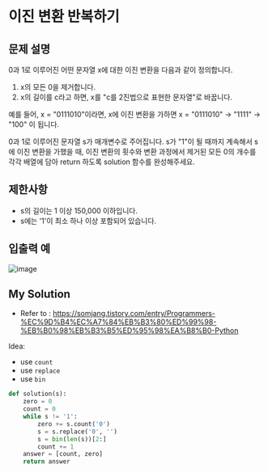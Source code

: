 # 이진 변환 반복하기

## 문제 설명
0과 1로 이루어진 어떤 문자열 x에 대한 이진 변환을 다음과 같이 정의합니다.

1. x의 모든 0을 제거합니다.
2. x의 길이를 c라고 하면, x를 "c를 2진법으로 표현한 문자열"로 바꿉니다.

예를 들어, x = "0111010"이라면, x에 이진 변환을 가하면 x = "0111010" -> "1111" -> "100" 이 됩니다.

0과 1로 이루어진 문자열 s가 매개변수로 주어집니다. 
s가 "1"이 될 때까지 계속해서 s에 이진 변환을 가했을 때, 
이진 변환의 횟수와 변환 과정에서 제거된 모든 0의 개수를 각각 배열에 담아 return 하도록 solution 함수를 완성해주세요.

## 제한사항
- s의 길이는 1 이상 150,000 이하입니다.
- s에는 '1'이 최소 하나 이상 포함되어 있습니다.

## 입출력 예
![image](https://user-images.githubusercontent.com/122213470/236609262-a62fd3db-1813-4a0b-9549-2854613283bb.png)

## My Solution
- Refer to : https://somjang.tistory.com/entry/Programmers-%EC%9D%B4%EC%A7%84%EB%B3%80%ED%99%98-%EB%B0%98%EB%B3%B5%ED%95%98%EA%B8%B0-Python

Idea:
- use `count`
- use `replace`
- use `bin`

```python
def solution(s):
    zero = 0
    count = 0
    while s != '1':
        zero += s.count('0')
        s = s.replace('0', '')
        s = bin(len(s))[2:]
        count += 1
    answer = [count, zero]
    return answer
```
